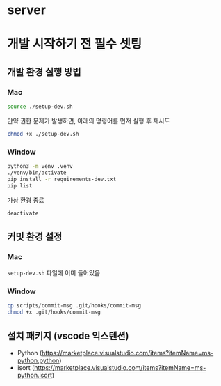 # server

# 개발 시작하기 전 필수 셋팅
## 개발 환경 실행 방법
### Mac
```bash
source ./setup-dev.sh
```

만약 권한 문제가 발생하면, 아래의 명령어를 먼저 실행 후 재시도
```bash
chmod +x ./setup-dev.sh
```

### Window
```bash
python3 -m venv .venv
./venv/bin/activate
pip install -r requirements-dev.txt
pip list
```

가상 환경 종료
```bash
deactivate
```

## 커밋 환경 설정
### Mac
`setup-dev.sh` 파일에 이미 들어있음

### Window
```bash
cp scripts/commit-msg .git/hooks/commit-msg
chmod +x .git/hooks/commit-msg
```

## 설치 패키지 (vscode 익스텐션)
- Python (https://marketplace.visualstudio.com/items?itemName=ms-python.python)
- isort (https://marketplace.visualstudio.com/items?itemName=ms-python.isort)